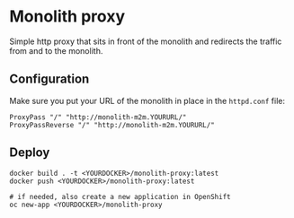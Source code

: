 # Monolith proxy

Simple http proxy that sits in front of the monolith and redirects the traffic from and to the monolith.

## Configuration
Make sure you put your URL of the monolith in place in the ```httpd.conf``` file:
```
ProxyPass "/" "http://monolith-m2m.YOURURL/"
ProxyPassReverse "/" "http://monolith-m2m.YOURURL/"
```

## Deploy

```
docker build . -t <YOURDOCKER>/monolith-proxy:latest
docker push <YOURDOCKER>/monolith-proxy:latest

# if needed, also create a new application in OpenShift
oc new-app <YOURDOCKER>/monolith-proxy
```